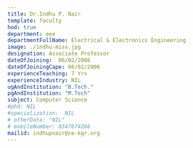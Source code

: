 ```yaml
---
title: Dr.Indhu P. Nair
template: faculty
hod: true
department: eee
departmentFullName: Electrical & Electronics Engineering
image: ./indhu-miss.jpg
designation: Associate Professor
dateOfJoining: 	06/02/2006
dateOfJoiningCape: 06/02/2006
experienceTeaching: 7 Yrs
experienceIndustry: NIL
ugAndInstitution: "B.Tech."
pgAndInstitution: "M.Tech"
subject: Computer Science
#phd: NIL
#specialization:  NIL
# otherData: "NIL"
# mobileNumber: 8547674266
mailid: indhupnair@ce-kgr.org
---
```

